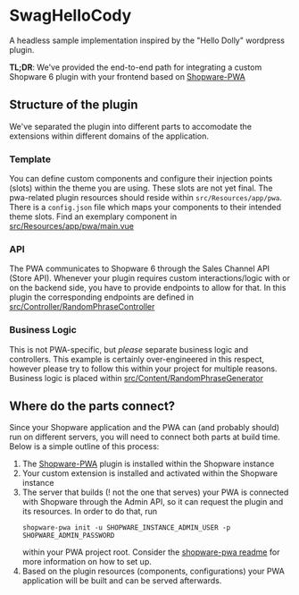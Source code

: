 # SwagHelloCody

A headless sample implementation inspired by the "Hello Dolly" wordpress plugin.

**TL;DR**: We've provided the end-to-end path for integrating a custom Shopware 6 plugin with your frontend based on [Shopware-PWA](https://github.com/DivanteLtd/shopware-pwa)

## Structure of the plugin

We've separated the plugin into different parts to accomodate the extensions within different domains of the application.

### Template

You can define custom components and configure their injection points (slots) within the theme you are using. These slots are not yet final. The pwa-related plugin resources should reside within `src/Resources/app/pwa`. There is a `config.json` file which maps your components to their intended theme slots. Find an exemplary component in [src/Resources/app/pwa/main.vue](https://github.com/elkmod/SwagHelloCody/blob/master/src/Resources/app/pwa/main.vue)

### API

The PWA communicates to Shopware 6 through the Sales Channel API (Store API). Whenever your plugin requires custom interactions/logic with or on the backend side, you have to provide endpoints to allow for that. In this plugin the corresponding endpoints are defined in [src/Controller/RandomPhraseController](https://github.com/elkmod/SwagHelloCody/blob/master/src/Controller/RandomPhraseController.php#L28)

### Business Logic

This is not PWA-specific, but _please_ separate business logic and controllers. This example is certainly over-engineered in this respect, however please try to follow this within your project for multiple reasons. Business logic is placed within [src/Content/RandomPhraseGenerator](https://github.com/elkmod/SwagHelloCody/blob/master/src/Content/RandomPhraseGenerator.php)

## Where do the parts connect?

Since your Shopware application and the PWA can (and probably should) run on different servers, you will need to connect both parts at build time. Below is a simple outline of this process:

 1. The [Shopware-PWA](https://github.com/elkmod/SwagVueStorefront) plugin is installed within the Shopware instance
 2. Your custom extension is installed and activated within the Shopware instance
 3. The server that builds (! not the one that serves) your PWA is connected with Shopware through the Admin API, so it can request the plugin and its resources. In order to do that, run
    ```
    shopware-pwa init -u SHOPWARE_INSTANCE_ADMIN_USER -p SHOPWARE_ADMIN_PASSWORD
    ```
    within your PWA project root. Consider the [shopware-pwa readme](https://github.com/DivanteLtd/shopware-pwa#quick-start) for more information on how to set up.
 4. Based on the plugin resources (components, configurations) your PWA application will be built and can be served afterwards.
